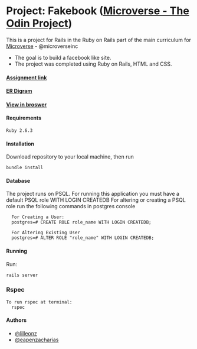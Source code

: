 # Project: Fakebook ([Microverse - The Odin Project](https://www.theodinproject.com/courses/ruby-on-rails/lessons/final-project))

This is a project for Rails in the Ruby on Rails part of the main curriculum for [Microverse](https://www.microverse.org/) - @microverseinc
* The goal is to build a facebook like site.  
* The project was completed using Ruby on Rails, HTML and CSS.

#### [Assignment link](https://www.theodinproject.com/courses/ruby-on-rails/lessons/final-project)

#### [ER Digram](https://www.lucidchart.com/invitations/accept/47045662-2d3c-48cd-9ffd-21d4b66c9064)

#### [View in broswer](https://microbook.herokuapp.com/)

#### Requirements

    Ruby 2.6.3

#### Installation

Download repository to your local machine, then run
   
    bundle install

#### Database

The project runs on PSQL. For running this application you must have a default PSQL role WITH LOGIN CREATEDB
For altering or creating a PSQL role run the following commands in postgres console
   
      For Creating a User:
      postgres=# CREATE ROLE role_name WITH LOGIN CREATEDB;
      
      For Altering Existing User
      postgres=# ALTER ROLE "role_name" WITH LOGIN CREATEDB;
      
    
#### Running

Run:

    rails server

### Rspec
    To run rspec at terminal:
      rspec
    
#### Authors

* [@lilleonz](https://github.com/lilleonz)
* [@eapenzacharias](https://github.com/eapenzacharias)
